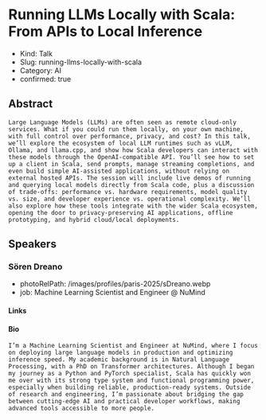 # Running LLMs Locally with Scala: From APIs to Local Inference

- Kind: Talk
- Slug: running-llms-locally-with-scala
- Category: AI
- confirmed: true

## Abstract

```
Large Language Models (LLMs) are often seen as remote cloud-only services. What if you could run them locally, on your own machine, with full control over performance, privacy, and cost? In this talk, we’ll explore the ecosystem of local LLM runtimes such as vLLM, Ollama, and llama.cpp, and show how Scala developers can interact with these models through the OpenAI-compatible API. You’ll see how to set up a client in Scala, send prompts, manage streaming completions, and even build simple AI-assisted applications, without relying on external hosted APIs. The session will include live demos of running and querying local models directly from Scala code, plus a discussion of trade-offs: performance vs. hardware requirements, model quality vs. size, and developer experience vs. operational complexity. We’ll also explore how these tools integrate with the wider Scala ecosystem, opening the door to privacy-preserving AI applications, offline prototyping, and hybrid cloud/local deployments.
```

## Speakers

### Sören Dreano

- photoRelPath: /images/profiles/paris-2025/sDreano.webp
- job: Machine Learning Scientist and Engineer @ NuMind

#### Links

#### Bio

```
I’m a Machine Learning Scientist and Engineer at NuMind, where I focus on deploying large language models in production and optimizing inference speed. My academic background is in Natural Language Processing, with a PhD on Transformer architectures. Although I began my journey as a Python and PyTorch specialist, Scala has quickly won me over with its strong type system and functional programming power, especially when building reliable, production-ready systems. Outside of research and engineering, I’m passionate about bridging the gap between cutting-edge AI and practical developer workflows, making advanced tools accessible to more people.
```
